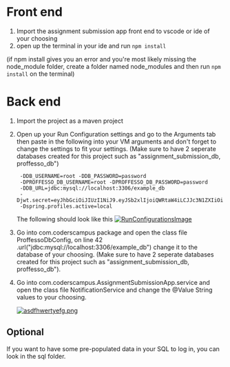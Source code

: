 # Front end
1. Import the assignment submission app front end to vscode or ide of your choosing
2. open up the terminal in your ide and run ``` npm install ``` 
 
(if npm install gives you an error and you're most likely missing the node_module folder, create a folder named node_modules and then run ```npm install``` on the terminal)

# Back end
1. Import the project as a maven project
2. Open up your Run Configuration settings and go to the Arguments tab then paste in the       following into your VM arguments and don't forget to change the settings to fit your settings. (Make sure to have 2 seperate databases created for this project such as "assignment_submission_db, proffesso_db")

   ```
    -DDB_USERNAME=root -DDB_PASSWORD=password
    -DPROFFESSO_DB_USERNAME=root -DPROFFESSO_DB_PASSWORD=password
    -DDB_URL=jdbc:mysql://localhost:3306/example_db 
    -Djwt.secret=eyJhbGciOiJIUzI1NiJ9.eyJSb2xlIjoiQWRtaW4iLCJJc3N1ZXIiOiJJc3N1ZXIiLCJVc2VybmFtZSI6IkphdmFJblVzZSIsImV4cCI6MTY4MzIyMTAxNywiaWF0IjoxNjgzMjIxMDE3fQ.7FhvWzgmK0FrrWf1ZwfeZYKaUXo9HzT7Q5IBAJCkMuQ
    -Dspring.profiles.active=local
   ```
    The following should look like this
[![RunConfigurationsImage](https://i.postimg.cc/P5SnFmp1/sdtyyherthe.png)](https://postimg.cc/QFKzFKqM)

3. Go into com.coderscampus package and open the class file ProffessoDbConfig, on line 42  .url("jdbc:mysql://localhost:3306/example_db") change it to the database of your choosing. (Make sure to have 2 seperate databases created for this project such as "assignment_submission_db, proffesso_db").

4. Go into com.coderscampus.AssignmentSubmissionApp.service and open the class file NotificationService and change the @Value String values to your choosing. 

    [![asdfhwertyefg.png](https://i.postimg.cc/xdhmMpQC/asdfhwertyefg.png)](https://postimg.cc/d7RDKBLP)

 
## Optional
If you want to have some pre-populated data in your SQL to log in, you can look in the sql folder.
